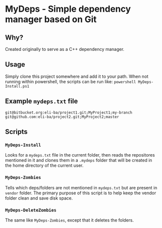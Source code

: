 # MyDeps - Simple dependency manager based on Git

## Why?
Created originally to serve as a C++ dependency manager.

## Usage
Simply clone this project somewhere and add it to your path.
When not running within powershell, the scripts can be run like: `powershell MyDeps-Install.ps1`

## Example `mydeps.txt` file
```
git@bitbucket.org:eli-ba/project1.git;MyProject1;my-branch
git@github.com:eli-ba/project2.git;MyProject2;master
```

## Scripts
### `MyDeps-Install`

Looks for a `mydeps.txt` file in the current folder, then 
reads the repositores mentioned in it and clones them in a `.mydeps` folder
that will be created in the home directory of the current user.

### `MyDeps-Zombies`
Tells which deps/folders are not mentioned in `mydeps.txt` but are present in `vendor` folder.
The primary purpose of this script is to help keep the vendor folder clean and save disk space.

### `MyDeps-DeleteZombies`
The same like `MyDeps-Zombies`, except that it deletes the folders.
